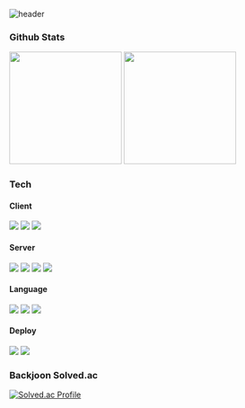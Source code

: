 ![header](https://capsule-render.vercel.app/api?type=waving&color=timeGradient&height=300&section=header&text=Sunghyeon%20Moon&fontSize=90)

### Github Stats
<img src="https://github-readme-stats.vercel.app/api?username=SunghyeonMoon&show_icons=true&theme=dark" style="height: 200px"/></a>
<img src="https://github-readme-stats.vercel.app/api/top-langs/?username=SunghyeonMoon&layout=compact&theme=dark" style="height: 200px"/></a>

### Tech

#### Client

<img src="https://img.shields.io/badge/React-61DAFB?style=for-the-badge&logo=React&logoColor=000000"/></a>
<img src="https://img.shields.io/badge/Redux-764ABC?style=for-the-badge&logo=Redux&logoColor=FFFFFF"/></a>
<img src="https://img.shields.io/badge/React Query-FF4154?style=for-the-badge&logo=React Query&logoColor=FFFFFF"/></a>

#### Server

<img src="https://img.shields.io/badge/Express-000000?style=for-the-badge&logo=Express&logoColor=FFFFFF"/></a>
<img src="https://img.shields.io/badge/MySQL-4479A1?style=for-the-badge&logo=MySQL&logoColor=FFFFFF"/></a>
<img src="https://img.shields.io/badge/MongoDB-47A248?style=for-the-badge&logo=MongoDB&logoColor=FFFFFF"/></a>
<img src="https://img.shields.io/badge/Prisma-2D3748?style=for-the-badge&logo=Prisma&logoColor=FFFFFF"/></a>

#### Language

<img src="https://img.shields.io/badge/Javascript-F7DF1E?style=for-the-badge&logo=JavaScript&logoColor=FFFFFF"/></a>
<img src="https://img.shields.io/badge/TypeScript-3178C6?style=for-the-badge&logo=TypeScript&logoColor=FFFFFF"/></a>
<img src="https://img.shields.io/badge/Python-3776AB?style=for-the-badge&logo=Python&logoColor=FFFFFF"/></a>

#### Deploy

<img src="https://img.shields.io/badge/Amazon AWS-232F3E?style=for-the-badge&logo=Amazon AWS&logoColor=FFFFFF"/></a>
<img src="https://img.shields.io/badge/GitHub Actions-2088FF?style=for-the-badge&logo=GitHub Actions&logoColor=FFFFFF"/></a>

### Backjoon Solved.ac
[![Solved.ac Profile](http://mazassumnida.wtf/api/v2/generate_badge?boj=codestudy4022)](https://solved.ac/codestudy4022/) 

